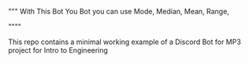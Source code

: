 """
 With This Bot You Bot you can use 
 Mode, Median, Mean, Range, 
 
 """"

This repo contains a minimal working example of a Discord Bot for MP3 project for Intro to Engineering
